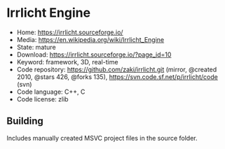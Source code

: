 # Irrlicht Engine

- Home: https://irrlicht.sourceforge.io/
- Media: https://en.wikipedia.org/wiki/Irrlicht_Engine
- State: mature
- Download: https://irrlicht.sourceforge.io/?page_id=10
- Keyword: framework, 3D, real-time
- Code repository: https://github.com/zaki/irrlicht.git (mirror, @created 2010, @stars 426, @forks 135), https://svn.code.sf.net/p/irrlicht/code (svn)
- Code language: C++, C
- Code license: zlib

## Building

Includes manually created MSVC project files in the source folder.
